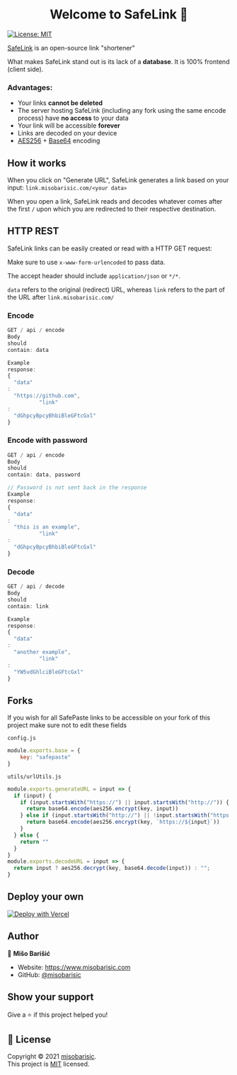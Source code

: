 <h1 align="center">Welcome to SafeLink 👋</h1>
<p>
  <a href="https://github.com/misobarisic/SafeLink/blob/main/LICENSE" target="_blank">
    <img alt="License: MIT" src="https://img.shields.io/badge/License-MIT-yellow.svg" />
  </a>
</p>

[SafeLink](https://misobarisic.com/go/safelink) is an open-source link "shortener"

What makes SafeLink stand out is its lack of a **database**. It is 100% frontend (client side).

### Advantages:

- Your links **cannot be deleted**
- The server hosting SafeLink (including any fork using the same encode process) have **no access** to your data
- Your link will be accessible **forever**
- Links are decoded on your device
- [AES256](https://en.wikipedia.org/wiki/Advanced_Encryption_Standard) + [Base64](https://en.wikipedia.org/wiki/Base64)
  encoding

## How it works

When you click on "Generate URL", SafeLink generates a link based on your input: `link.misobarisic.com/<your data>`

When you open a link, SafeLink reads and decodes whatever comes after the first `/` upon which you are redirected to
their respective destination.

## HTTP REST

SafeLink links can be easily created or read with a HTTP GET request:

Make sure to use `x-www-form-urlencoded` to pass data.

The accept header should include `application/json` or `*/*`.

`data` refers to the original (redirect) URL, whereas
`link` refers to the part of the URL after `link.misobarisic.com/`

### Encode

```javascript
GET / api / encode
Body
should
contain: data

Example
response:
{
  "data"
:
  "https://github.com",
          "link"
:
  "dGhpcyBpcyBhbiBleGFtcGxl"
} 
```

### Encode with password

```javascript
GET / api / encode
Body
should
contain: data, password

// Password is not sent back in the response
Example
response:
{
  "data"
:
  "this is an example",
          "link"
:
  "dGhpcyBpcyBhbiBleGFtcGxl"
} 
```

### Decode

```javascript
GET / api / decode
Body
should
contain: link

Example
response:
{
  "data"
:
  "another example",
          "link"
:
  "YW5vdGhlciBleGFtcGxl"
}
```

## Forks

If you wish for all SafePaste links to be accessible on your fork of this project make sure not to edit these fields

`config.js`

``` javascript
module.exports.base = {
    key: "safepaste"
}
```

`utils/urlUtils.js`

```javascript
module.exports.generateURL = input => {
  if (input) {
    if (input.startsWith("https://") || input.startsWith("http://")) {
      return base64.encode(aes256.encrypt(key, input))
    } else if (input.startsWith("http://") || !input.startsWith("https://")) {
      return base64.encode(aes256.encrypt(key, `https://${input}`))
    }
  } else {
    return ""
  }
}
module.exports.decodeURL = input => {
  return input ? aes256.decrypt(key, base64.decode(input)) : "";
}

```

## Deploy your own

[![Deploy with Vercel](https://vercel.com/button)](https://vercel.com/new/git/external?repository-url=https://github.com/misobarisic/safelink/)

## Author

👤 **Mišo Barišić**

* Website: https://www.misobarisic.com
* GitHub: [@misobarisic](https://github.com/misobarisic)

## Show your support

Give a ⭐️ if this project helped you!

## 📝 License

Copyright © 2021 [misobarisic](https://github.com/misobarisic).<br />
This project is [MIT](https://github.com/misobarisic/SafeLink/blob/main/LICENSE) licensed.
